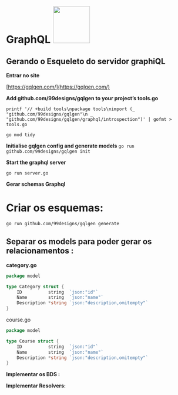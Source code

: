 # GraphQL <img src="https://ih1.redbubble.net/image.520470372.9907/raf,750x1000,075,t,oatmeal_heather.u4.jpg" width="100" height="100">

## Gerando o Esqueleto do servidor graphiQL

**Entrar no site**


[https://gqlgen.com/](https://gqlgen.com/)

**Add github.com/99designs/gqlgen to your project’s tools.go**
```
printf '// +build tools\npackage tools\nimport (_ "github.com/99designs/gqlgen"\n _ "github.com/99designs/gqlgen/graphql/introspection")' | gofmt > tools.go 
```
```
go mod tidy 	
```
**Initialise gqlgen config and generate models**
```go run github.com/99designs/gqlgen init```

**Start the graphql server**
```
go run server.go
```

**Gerar schemas Graphql**


# Criar os esquemas:

```go run github.com/99designs/gqlgen generate```

## Separar os models para poder gerar os relacionamentos :


**category.go**
```go
package model

type Category struct {
    ID          string  `json:"id"`
    Name        string  `json:"name"`
    Description *string `json:"description,omitempty"`
}
```


course.go
```go
package model

type Course struct {
    ID          string  `json:"id"`
    Name        string  `json:"name"`
    Description *string `json:"description,omitempty"`
}
```

**Implementar os BDS :**

**Implementar Resolvers:**

